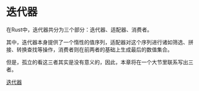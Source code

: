# 迭代器

在Rust中，迭代器共分为三个部分：迭代器、适配器、消费者。

其中，迭代器本身提供了一个惰性的值序列，适配器对这个序列进行诸如筛选、拼接、转换查找等操作，消费者则在前两者的基础上生成最后的数值集合。

但是，孤立的看这三者其实是没有意义的，因此，本章将在一个大节里联系写出三者。

[迭代器](15-01-iterator.md)
